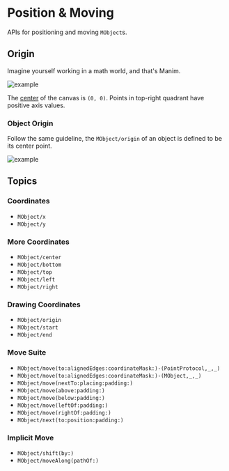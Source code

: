 
# Position & Moving

APIs for positioning and moving ``MObject``s.

## Origin

Imagine yourself working in a math world, and that's Manim.

![example](VectorArrow)

The [center](PointProtocol/center) of the canvas is `(0, 0)`. Points in top-right quadrant have positive axis values.


### Object Origin

Follow the same guideline, the ``MObject/origin`` of an object is defined to be its center point.

![example](origin)



## Topics

### Coordinates
- ``MObject/x``
- ``MObject/y``

### More Coordinates
- ``MObject/center``
- ``MObject/bottom``
- ``MObject/top``
- ``MObject/left``
- ``MObject/right``

### Drawing Coordinates
- ``MObject/origin``
- ``MObject/start``
- ``MObject/end``

### Move Suite
- ``MObject/move(to:alignedEdges:coordinateMask:)-(PointProtocol,_,_)``
- ``MObject/move(to:alignedEdges:coordinateMask:)-(MObject,_,_)``
- ``MObject/move(nextTo:placing:padding:)``
- ``MObject/move(above:padding:)``
- ``MObject/move(below:padding:)``
- ``MObject/move(leftOf:padding:)``
- ``MObject/move(rightOf:padding:)``
- ``MObject/next(to:position:padding:)``

### Implicit Move
- ``MObject/shift(by:)``
- ``MObject/moveAlong(pathOf:)``
